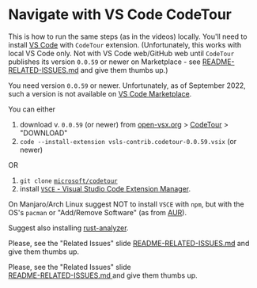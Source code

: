 <!-- .slide: id="Navigate-with-VS_Code-CodeTour" -->
# Navigate with VS Code CodeTour

<!-- markdownlint-disable MD033 -->
This is how to run the same steps (as in the videos) locally. You'll need to install [VS
Code](https://code.visualstudio.com/download) with `CodeTour` extension. (Unfortunately, this works
with local VS Code only. Not with VS Code web/GitHub web until `CodeTour` publishes its version
`0.0.59` or newer on Marketplace - see <a class="display_inline_with_reveal_js"
style="display:none;" href="#/Related_Issues">"Related Issues" slide</a><a
class="hide_with_reveal_js" href="README-RELATED-ISSUES.md">README-RELATED-ISSUES.md</a> and give
them thumbs up.)
<!-- markdownlint-enable MD033 -->

You need version `0.0.59` or newer. Unfortunately, as of September 2022, such a version is not
available on [VS Code
Marketplace](https://marketplace.visualstudio.com/items?itemName=vsls-contrib.codetour).

You can either

1. download v. `0.0.59` (or newer) from [open-vsx.org](https://open-vsx.org) >
  [CodeTour](https://open-vsx.org/extension/vsls-contrib/codetour) > "DOWNLOAD"
2. `code --install-extension vsls-contrib.codetour-0.0.59.vsix` (or newer)

OR

1. `git clone` [`microsoft/codetour`](https://github.com/microsoft/codetour)
2. install [`VSCE` - Visual Studio Code Extension
  Manager](https://github.com/microsoft/vscode-vsce).
  
  On Manjaro/Arch Linux suggest NOT to install `VSCE` with `npm`, but with the OS's `pacman` or
  "Add/Remove Software" (as from [AUR](http://aur.archlinux.org/packages/vsce)).

Suggest also installing
[rust-analyzer](https://marketplace.visualstudio.com/items?itemName=rust-lang.rust-analyzer).

<!-- markdownlint-disable MD033 -->
Please, see the "Related Issues" slide <a class="hide_with_reveal_js"
href="README-RELATED-ISSUES.md">README-RELATED-ISSUES.md</a> and give them thumbs up.
<!-- markdownlint-enable MD033 -->

<!-- 
  Double space at the end of the first line after this comment preserves it when formated with
  Rewrap: https://stkb.github.io/Rewrap/specs/features/spaces/#at-the-end-of-a-line. Otherwise
  Reveal.js wouldn't apply/inject the following class into the generated link
  (https://revealjs.com/markdown/#element-attributes).
-->
Please, see the "Related Issues" slide  
[README-RELATED-ISSUES.md <!-- .element: class="hide_with_reveal_js" -->](README-RELATED-ISSUES.md)
and give them thumbs up.
